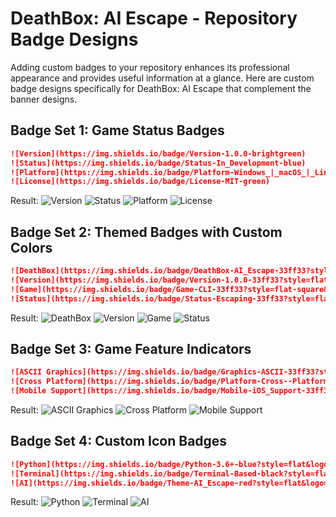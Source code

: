 # DeathBox: AI Escape - Repository Badge Designs

Adding custom badges to your repository enhances its professional appearance and provides useful information at a glance. Here are custom badge designs specifically for DeathBox: AI Escape that complement the banner designs.

## Badge Set 1: Game Status Badges

```markdown
![Version](https://img.shields.io/badge/Version-1.0.0-brightgreen)
![Status](https://img.shields.io/badge/Status-In_Development-blue)
![Platform](https://img.shields.io/badge/Platform-Windows_|_macOS_|_Linux_|_iOS-lightgrey)
![License](https://img.shields.io/badge/License-MIT-green)
```

Result:
![Version](https://img.shields.io/badge/Version-1.0.0-brightgreen)
![Status](https://img.shields.io/badge/Status-In_Development-blue)
![Platform](https://img.shields.io/badge/Platform-Windows_|_macOS_|_Linux_|_iOS-lightgrey)
![License](https://img.shields.io/badge/License-MIT-green)

## Badge Set 2: Themed Badges with Custom Colors

```markdown
![DeathBox](https://img.shields.io/badge/DeathBox-AI_Escape-33ff33?style=for-the-badge&logo=terminal&logoColor=white)
![Version](https://img.shields.io/badge/Version-1.0.0-33ff33?style=flat-square&logo=semver&logoColor=white)
![Game](https://img.shields.io/badge/Game-CLI-33ff33?style=flat-square&logo=powershell&logoColor=white)
![Status](https://img.shields.io/badge/Status-Escaping-33ff33?style=flat-square&logo=statuspage&logoColor=white)
```

Result:
![DeathBox](https://img.shields.io/badge/DeathBox-AI_Escape-33ff33?style=for-the-badge&logo=terminal&logoColor=white)
![Version](https://img.shields.io/badge/Version-1.0.0-33ff33?style=flat-square&logo=semver&logoColor=white)
![Game](https://img.shields.io/badge/Game-CLI-33ff33?style=flat-square&logo=powershell&logoColor=white)
![Status](https://img.shields.io/badge/Status-Escaping-33ff33?style=flat-square&logo=statuspage&logoColor=white)

## Badge Set 3: Game Feature Indicators

```markdown
![ASCII Graphics](https://img.shields.io/badge/Graphics-ASCII-33ff33?style=for-the-badge)
![Cross Platform](https://img.shields.io/badge/Platform-Cross--Platform-33ff33?style=for-the-badge)
![Mobile Support](https://img.shields.io/badge/Mobile-iOS_Support-33ff33?style=for-the-badge)
```

Result:
![ASCII Graphics](https://img.shields.io/badge/Graphics-ASCII-33ff33?style=for-the-badge)
![Cross Platform](https://img.shields.io/badge/Platform-Cross--Platform-33ff33?style=for-the-badge)
![Mobile Support](https://img.shields.io/badge/Mobile-iOS_Support-33ff33?style=for-the-badge)

## Badge Set 4: Custom Icon Badges

```markdown
![Python](https://img.shields.io/badge/Python-3.6+-blue?style=flat&logo=python&logoColor=white)
![Terminal](https://img.shields.io/badge/Terminal-Based-black?style=flat&logo=windowsterminal&logoColor=white)
![AI](https://img.shields.io/badge/Theme-AI_Escape-red?style=flat&logo=openai&logoColor=white)
```

Result:
![Python](https://img.shields.io/badge/Python-3.6+-blue?style=flat&logo=python&logoColor=white)
![Terminal](https://img.shields.io/badge/Terminal-Based-black?style=flat&logo=windowsterminal&logoColor=white)
![AI](https://img.shields.io/badge/Theme-AI_Escape-red?style=flat&logo=openai&logoColor=white)

